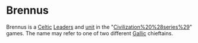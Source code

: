 # Brennus

Brennus is a [Celtic](Celtic) [Leaders](leader) and [unit](unit) in the "[Civilization%20%28series%29](Civilization)" games. The name may refer to one of two different [Gallic](Gallic) chieftains.